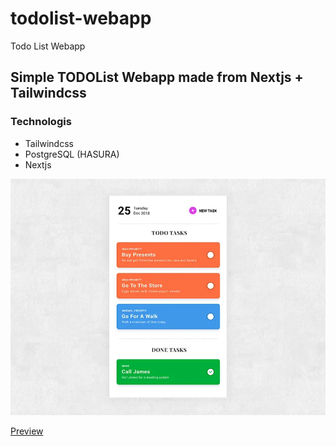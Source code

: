 # todolist-webapp
Todo List Webapp

## Simple TODOList Webapp made from Nextjs + Tailwindcss 

### Technologis 
- Tailwindcss 
- PostgreSQL (HASURA)
- Nextjs 


![Preview](to-do-thumb.png)

[Preview](http://todolist.demonsjostle.com/)
